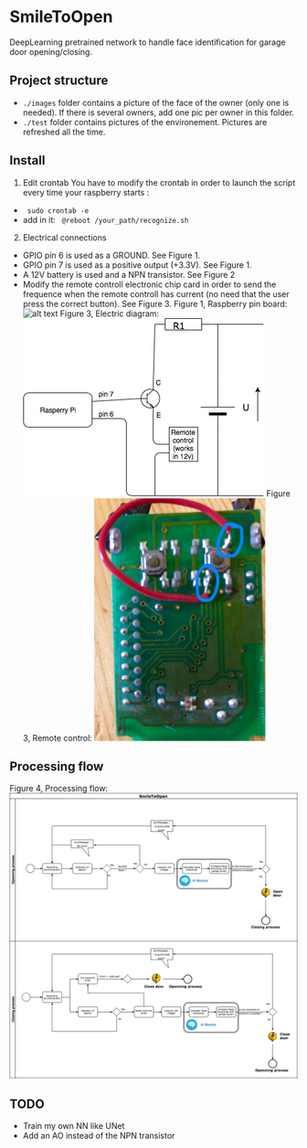 # SmileToOpen
DeepLearning pretrained network to handle face identification for garage door opening/closing.

## Project structure
* ```./images``` folder contains a picture of the face of the owner (only one is needed). If there is several owners, add one pic per owner in this folder.
* ```./test``` folder contains pictures of the environement. Pictures are refreshed all the time.

## Install
1. Edit crontab
You have to modify the crontab in order to launch the script every time your raspberry starts :
* ``` sudo crontab -e```
* add in it: ``` @reboot /your_path/recognize.sh```
2. Electrical connections
* GPIO pin 6 is used as a GROUND. See Figure 1.
* GPIO pin 7 is used as a positive output (+3.3V). See Figure 1.
* A 12V battery is used and a NPN transistor. See Figure 2
* Modify the remote controll electronic chip card in order to send the frequence when the remote controll has current (no need that the user press the correct button). See Figure 3.
Figure 1, Raspberry pin board: ![alt text](./documentation/raspberry_pin_board.jpg "Raspberry pin board")
Figure 3, Electric diagram: ![alt text](./documentation/electric_diagram.jpg "Electric diagram")
Figure 3, Remote control: ![alt text](./documentation/remote_control.jpg "Remote control")

## Processing flow
Figure 4, Processing flow: ![alt text](./documentation/garage_processing_flow.jpg "Processing flow")

## TODO
* Train my own NN like UNet
* Add an AO instead of the NPN transistor


